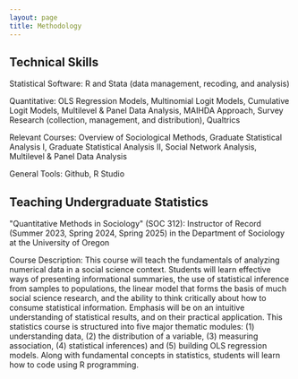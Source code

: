 ```yaml
---
layout: page
title: Methodology
---
```


**Technical Skills**
-
Statistical Software: R and Stata (data management, recoding, and analysis)

Quantitative: OLS Regression Models, Multinomial Logit Models, Cumulative Logit Models, Multilevel & Panel Data Analysis, MAIHDA Approach, Survey Research (collection, management, and distribution), Qualtrics

Relevant Courses: Overview of Sociological Methods, Graduate Statistical Analysis I, Graduate Statistical Analysis II, Social Network Analysis, Multilevel & Panel Data Analysis

General Tools: Github, R Studio

**Teaching Undergraduate Statistics**
-
"Quantitative Methods in Sociology" (SOC 312): Instructor of Record (Summer 2023, Spring 2024, Spring 2025) in the Department of Sociology at the University of Oregon

Course Description: This course will teach the fundamentals of analyzing numerical data in a social science context. Students will learn effective ways of presenting informational summaries, the use of statistical inference from samples to populations, the linear model that forms the basis of much social science research, and the ability to think critically about how to consume statistical information. Emphasis will be on an intuitive understanding of statistical results, and on their practical application. This statistics course is structured into five major thematic modules: (1) understanding data, (2) the distribution of a variable, (3) measuring association, (4) statistical inferences) and (5) building OLS regression models. Along with fundamental concepts in statistics, students will learn how to code using R programming.


